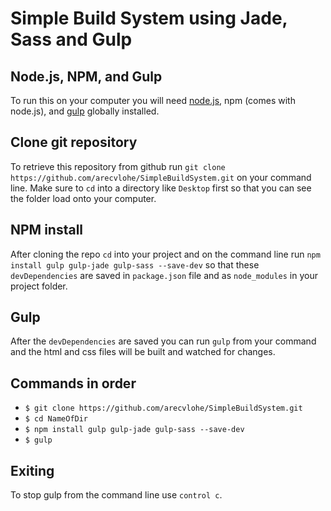 # Simple Build System using Jade, Sass and Gulp

## Node.js, NPM, and Gulp  
  To run this on your computer you will need [node.js](https://nodejs.org/), npm (comes with node.js), and [gulp](https://github.com/gulpjs/gulp/blob/master/docs/getting-started.md) globally installed.

## Clone git repository
  To retrieve this repository from github run `git clone https://github.com/arecvlohe/SimpleBuildSystem.git` on your command line. Make sure to `cd` into a directory like `Desktop` first so that you can see the folder load onto your computer.

## NPM install
  After cloning the repo `cd` into your project and on the command line
  run `npm install gulp gulp-jade gulp-sass --save-dev` so that these `devDependencies` are saved in `package.json` file and as `node_modules` in your project folder.

## Gulp
  After the `devDependencies` are saved you can run `gulp` from your command and the html and css files will be built and watched for changes.

## Commands in order
  * `$ git clone https://github.com/arecvlohe/SimpleBuildSystem.git`
  * `$ cd NameOfDir`
  * `$ npm install gulp gulp-jade gulp-sass --save-dev`
  * `$ gulp`

## Exiting
  To stop gulp from the command line use `control c`.
